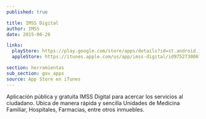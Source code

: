 ```yaml
---
published: true

title: IMSS Digital
author: IMSS
date: 2015-06-26

links:
  playStore: https://play.google.com/store/apps/details?id=st.android.imsspublico
  appleStore: https://itunes.apple.com/us/app/imss-digital/id975273006?mt=8

section: herramientas
sub_section: gov_apps
source: App Store en iTunes
---
```

Aplicación pública y gratuita IMSS Digital para acercar los servicios al ciudadano. Ubica de manera rápida y sencilla Unidades de Medicina Familiar, Hospitales, Farmacias, entre otros inmuebles.
